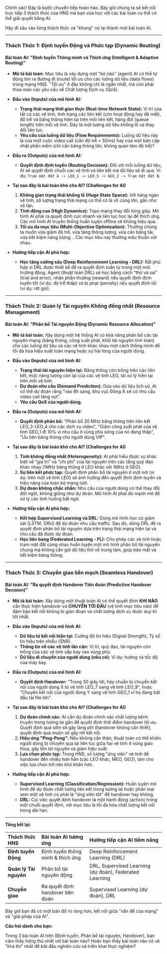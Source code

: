 Chính xác! Đây là bước chuyển tiếp hoàn hảo. Bây giờ chúng ta sẽ kết nối trực tiếp 3 thách thức của HNS mà bạn vừa học với các bài toán cụ thể có thể giải quyết bằng AI.

Hãy đi sâu vào từng thách thức và "khung" nó lại thành một bài toán AI.

---

### **Thách Thức 1: Định tuyến Động và Phức tạp (Dynamic Routing)**

#### **Bài toán AI: "Định tuyến Thông minh và Thích ứng (Intelligent & Adaptive Routing)"**

*   **Mô tả bài toán:**
    Mục tiêu là xây dựng một "bộ não" (agent) AI có thể tự động tìm ra đường đi (route) tối ưu cho các luồng dữ liệu (data flows) trong mạng HNS. "Tối ưu" ở đây không chỉ là ngắn nhất, mà còn phải thỏa mãn các yêu cầu về Chất lượng Dịch vụ (QoS).

*   **Đầu vào (Inputs) của mô hình AI:**
    *   **Trạng thái mạng thời gian thực (Real-time Network State):** Vị trí của tất cả các vệ tinh, tình trạng các liên kết (còn hoạt động hay đã mất), độ trễ và băng thông hiện tại trên mỗi liên kết, hàng đợi (queue length) trên mỗi vệ tinh. Đây là một lượng dữ liệu khổng lồ và thay đổi liên tục.
    *   **Yêu cầu của luồng dữ liệu (Flow Requirements):** Luồng dữ liệu này là của một cuộc video call (cần độ trễ < 50ms) hay của một bản cập nhật phần mềm (chỉ cần băng thông lớn, không quan tâm độ trễ)?

*   **Đầu ra (Outputs) của mô hình AI:**
    *   **Quyết định định tuyến (Routing Decision):** Đối với mỗi luồng dữ liệu, AI sẽ quyết định chuỗi các vệ tinh và liên kết mà dữ liệu sẽ đi qua. Ví dụ: `Trạm mặt đất A -> LEO_1 -> LEO_5 -> GEO_2 -> Trạm mặt đất B`.

*   **Tại sao đây là bài toán khó cho AI? (Challenges for AI)**
    1.  **Không gian trạng thái khổng lồ (Huge State Space):** Với hàng ngàn vệ tinh, số lượng trạng thái mạng có thể có là vô cùng lớn, gần như vô tận.
    2.  **Tính động cao (High Dynamics):** Topo mạng thay đổi từng giây. Mô hình AI phải ra quyết định cực nhanh và liên tục học lại để thích ứng. Các mô hình AI truyền thống huấn luyện offline sẽ không hiệu quả.
    3.  **Tối ưu đa mục tiêu (Multi-Objective Optimization):** Thường chúng ta muốn vừa giảm độ trễ, vừa tăng thông lượng, vừa cân bằng tải, vừa tiết kiệm năng lượng... Các mục tiêu này thường mâu thuẫn với nhau.

*   **Hướng tiếp cận AI phù hợp:**
    *   **Học tăng cường sâu (Deep Reinforcement Learning - DRL):** Rất phù hợp vì DRL được thiết kế để ra quyết định tuần tự trong một môi trường động. Agent (thuật toán DRL) sẽ học bằng cách "thử và sai" (trial and error), nhận phần thưởng (reward) nếu quyết định định tuyến tốt (ví dụ: độ trễ thấp) và bị phạt (penalty) nếu quyết định tồi (ví dụ: rớt gói).

---

### **Thách Thức 2: Quản lý Tài nguyên Không đồng nhất (Resource Management)**

#### **Bài toán AI: "Phân bổ Tài nguyên Động (Dynamic Resource Allocation)"**

*   **Mô tả bài toán:**
    Xây dựng một hệ thống AI có khả năng phân bổ các tài nguyên mạng (băng thông, công suất phát, khối tài nguyên tính toán) cho các luồng dữ liệu và các vệ tinh khác nhau một cách thông minh để tối đa hóa hiệu suất toàn mạng hoặc sự hài lòng của người dùng.

*   **Đầu vào (Inputs) của mô hình AI:**
    *   **Trạng thái tài nguyên hiện tại:** Băng thông còn trống trên các liên kết, mức năng lượng còn lại của các vệ tinh LEO, tải xử lý hiện tại trên mỗi vệ tinh.
    *   **Dự đoán nhu cầu (Demand Prediction):** Dựa vào dữ liệu lịch sử, AI có thể dự đoán rằng "vào 8h sáng, khu vực Đông Á sẽ có nhu cầu video call tăng vọt".
    *   **Yêu cầu QoS của người dùng.**

*   **Đầu ra (Outputs) của mô hình AI:**
    *   **Quyết định phân bổ:** "Phân bổ 20 MHz băng thông trên liên kết LEO_3-LEO_4 cho các dịch vụ video", "Giảm công suất phát của vệ tinh GEO_1 đi 10% vì nhu cầu ở vùng phủ sóng của nó đang thấp", "Ưu tiên băng thông cho người dùng VIP".

*   **Tại sao đây là bài toán khó cho AI? (Challenges for AI)**
    1.  **Tính không đồng nhất (Heterogeneity):** AI phải hiểu được sự khác biệt về "giá trị" và "chi phí" của tài nguyên trên các tầng quỹ đạo khác nhau (1MHz băng thông ở LEO khác với 1MHz ở GEO).
    2.  **Sự liên kết phức tạp:** Quyết định phân bổ tài nguyên ở một nơi (ví dụ: trên một vệ tinh LEO) sẽ ảnh hưởng đến quyết định định tuyến và hiệu năng của toàn bộ mạng lưới.
    3.  **Dự đoán không chắc chắn:** Nhu cầu của người dùng có thể thay đổi đột ngột, không giống như dự đoán. Mô hình AI phải đủ mạnh mẽ để xử lý các tình huống bất ngờ.

*   **Hướng tiếp cận AI phù hợp:**
    *   **Kết hợp Supervised Learning và DRL:** Dùng mô hình học có giám sát (LSTM, GRU) để dự đoán nhu cầu traffic. Sau đó, dùng DRL để ra quyết định phân bổ tài nguyên dựa trên trạng thái mạng hiện tại và nhu cầu đã được dự đoán.
    *   **Học liên bang (Federated Learning - FL):** Cho phép các vệ tinh hoặc trạm mặt đất cùng nhau huấn luyện một mô hình phân bổ tài nguyên chung mà không cần gửi dữ liệu thô về trung tâm, giúp bảo mật và tiết kiệm băng thông.

---

### **Thách Thức 3: Chuyển giao liền mạch (Seamless Handover)**

#### **Bài toán AI: "Ra quyết định Handover Tiên đoán (Predictive Handover Decision)"**

*   **Mô tả bài toán:**
    Xây dựng một thuật toán AI có thể quyết định **KHI NÀO** cần thực hiện handover và **CHUYỂN TỚI ĐÂU** (vệ tinh mục tiêu nào) để đảm bảo kết nối không bị gián đoạn và chất lượng dịch vụ được duy trì tốt nhất.

*   **Đầu vào (Inputs) của mô hình AI:**
    *   **Dữ liệu từ kết nối hiện tại:** Cường độ tín hiệu (Signal Strength), Tỷ số tín hiệu trên nhiễu (SNR).
    *   **Thông tin về các vệ tinh lân cận:** Vị trí, quỹ đạo, tài nguyên còn trống của các vệ tinh sắp bay vào vùng phủ.
    *   **Dữ liệu di chuyển của người dùng (nếu có):** Ví dụ: hướng và tốc độ của máy bay.

*   **Đầu ra (Outputs) của mô hình AI:**
    *   **Quyết định Handover:** "Trong 30 giây tới, hãy chuẩn bị chuyển kết nối của người dùng X từ vệ tinh LEO_7 sang vệ tinh LEO_9", hoặc "Chuyển kết nối của người dùng Y sang vệ tinh GEO_1 vì họ đang bắt đầu tải file lớn".

*   **Tại sao đây là bài toán khó cho AI? (Challenges for AI)**
    1.  **Dự đoán chính xác:** AI cần dự đoán chính xác chất lượng kênh truyền trong tương lai gần để quyết định thời điểm handover tối ưu. Quyết định quá sớm sẽ gây lãng phí (handover không cần thiết), quyết định quá muộn sẽ gây rớt kết nối.
    2.  **Hiệu ứng "Ping-Pong":** Nếu không cẩn thận, thuật toán có thể khiến người dùng bị chuyển qua lại liên tục giữa hai vệ tinh ở vùng giao thoa, gây tốn tài nguyên và giảm hiệu suất.
    3.  **Lựa chọn phức tạp:** Trong HNS, số lượng "ứng viên" vệ tinh để handover đến nhiều hơn hẳn (các LEO khác, MEO, GEO), làm cho việc lựa chọn trở nên khó khăn hơn.

*   **Hướng tiếp cận AI phù hợp:**
    *   **Supervised Learning (Classification/Regression):** Huấn luyện mô hình để dự đoán chất lượng liên kết trong tương lai hoặc phân loại xem một vệ tinh có phải là "ứng viên tốt" để handover hay không.
    *   **DRL:** Coi việc quyết định handover là một hành động (action) trong một chuỗi quyết định, với mục tiêu là tối đa hóa chất lượng kết nối trong dài hạn.

---

**Tổng kết lại:**

| Thách thức HNS | Bài toán AI tương ứng | Hướng tiếp cận AI tiềm năng |
| :--- | :--- | :--- |
| **Định tuyến Động** | Định tuyến thông minh & thích ứng | Deep Reinforcement Learning (DRL) |
| **Quản lý Tài nguyên** | Phân bổ tài nguyên động | DRL, Supervised Learning (dự đoán), Federated Learning |
| **Chuyển giao** | Ra quyết định handover tiên đoán | Supervised Learning (dự đoán), DRL |

Bây giờ bạn đã có một bản đồ rõ ràng hơn, kết nối giữa "vấn đề của mạng" và "giải pháp của AI".

**Câu hỏi dành cho bạn:**

Trong 3 bài toán AI trên (Định tuyến, Phân bổ tài nguyên, Handover), bạn cảm thấy hứng thú nhất với bài toán nào? Hoặc bạn thấy bài toán nào có vẻ "khả thi" nhất để bắt đầu nghiên cứu và triển khai thực nghiệm?
